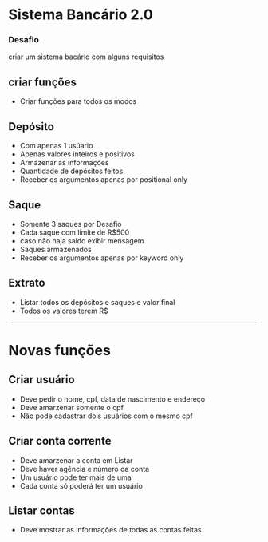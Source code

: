 # Sistema Bancário 2.0

### Desafio 
 criar um sistema bacário com alguns requisitos

## criar funções 
- Criar funções para todos os modos

## Depósito

- Com apenas 1 usúario
- Apenas valores inteiros e positivos
- Armazenar as informações
- Quantidade de depósitos feitos
- Receber os argumentos apenas por positional only 

## Saque

- Somente 3 saques por Desafio
- Cada saque com limite de R$500
- caso não haja saldo exibir mensagem
- Saques armazenados
- Receber os argumentos apenas por keyword only

## Extrato

- Listar todos os depósitos e saques e valor final
- Todos os valores terem R$


-----------------------------------------------------

# Novas funções

## Criar usuário
- Deve pedir o nome, cpf, data de nascimento e endereço
- Deve amarzenar somente o cpf
- Não pode cadastrar dois usuários com o mesmo cpf

## Criar conta corrente
- Deve amarzenar a conta em Listar
- Deve haver agência e número da conta 
- Um usuário pode ter mais de uma
- Cada conta só poderá ter um usuário

## Listar contas

- Deve mostrar as informações de todas as contas feitas
